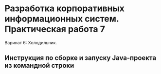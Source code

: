 # Разработка корпоративных информационных систем. Практическая работа 7
Варинат 6: Холодильник.


## Инструкция по сборке и запуску Java-проекта из командной строки
